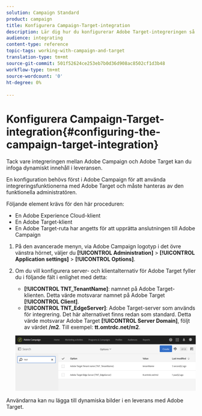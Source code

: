 ```yaml
---
solution: Campaign Standard
product: campaign
title: Konfigurera Campaign-Target-integration
description: Lär dig hur du konfigurerar Adobe Target-integreringen så att du kan börja använda dynamiskt innehåll i Adobe Campaign.
audience: integrating
content-type: reference
topic-tags: working-with-campaign-and-target
translation-type: tm+mt
source-git-commit: 501f52624ce253eb7b0d36d908ac8502cf1d3b48
workflow-type: tm+mt
source-wordcount: '0'
ht-degree: 0%

---
```



# Konfigurera Campaign-Target-integration{#configuring-the-campaign-target-integration}

Tack vare integreringen mellan Adobe Campaign och Adobe Target kan du infoga dynamiskt innehåll i leveransen.

En konfiguration behövs först i Adobe Campaign för att använda integreringsfunktionerna med Adobe Target och måste hanteras av den funktionella administratören.

Följande element krävs för den här proceduren:

* En Adobe Experience Cloud-klient
* En Adobe Target-klient
* En Adobe Target-ruta har angetts för att upprätta anslutningen till Adobe Campaign

1. På den avancerade menyn, via Adobe Campaign logotyp i det övre vänstra hörnet, väljer du **[!UICONTROL Administration]** > **[!UICONTROL Application settings]** > **[!UICONTROL Options]**.
1. Om du vill konfigurera server- och klientalternativ för Adobe Target fyller du i följande fält i enlighet med detta:

   * **[!UICONTROL TNT_TenantName]**: namnet på Adobe Target-klienten. Detta värde motsvarar namnet på Adobe Target **[!UICONTROL Client]**.
   * **[!UICONTROL TNT_EdgeServer]**: Adobe Target-server som används för integrering. Det här alternativet finns redan som standard. Detta värde motsvarar Adobe Target **[!UICONTROL Server Domain]**, följt av värdet **/m2**. Till exempel: **tt.omtrdc.net/m2**.

   ![](assets/tar_options.png)

Användarna kan nu lägga till dynamiska bilder i en leverans med Adobe Target.
